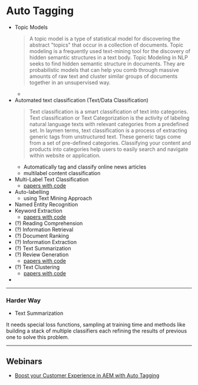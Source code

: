 # Auto Tagging

- Topic Models
  > A topic model is a type of statistical model for discovering the abstract "topics" that occur in a collection of documents. Topic modeling is a frequently used text-mining tool for the discovery of hidden semantic structures in a text body. 
  > Topic Modeling in NLP seeks to find hidden semantic structure in documents. They are probabilistic models that can help you comb through massive amounts of raw text and cluster similar groups of documents together in an unsupervised way.
  - 
- Automated text classification (Text/Data Classification)
  > Text classification is a smart classification of text into categories. Text classification or Text Categorization is the activity of labeling natural language texts with relevant categories from a predefined set. In laymen terms, text classification is a process of extracting generic tags from unstructured text. These generic tags come from a set of pre-defined categories. Classifying your content and products into categories help users to easily search and navigate within website or application.
  - Automatically tag and classify online news articles 
  - multilabel content classification
- Multi-Label Text Classification
  - [papers with code](https://paperswithcode.com/task/multi-label-text-classification)
- Auto-labelling
  - using Text Mining Approach 
- Named Entity Recognition
- Keyword Extraction
  - [papers with code](https://paperswithcode.com/task/keyword-extraction)
- (?) Reading Comprehension
- (?) Information Retrieval
- (?) Document Ranking
- (?) Information Extraction
- (?) Text Summarization
- (?) Review Generation
  - [papers with code](https://paperswithcode.com/task/review-generation)
- (?) Text Clustering
  - [papers with code](https://paperswithcode.com/task/text-clustering) 
- 


-----------------------------

### Harder Way

- Text Summarization


It needs special loss functions, sampling at training time and methods like building a stack of multiple classifiers each refining the results of previous one to solve this problem.

---------------------------------

## Webinars 

- [Boost your Customer Experience in AEM with Auto Tagging](https://www.poolparty.biz/thank-you/Boost-your-Customer-Experience-in-AEM-with-Auto-Tagging?submissionGuid=8f44d7a0-c6a4-4203-859f-1ee70845d9ba)
